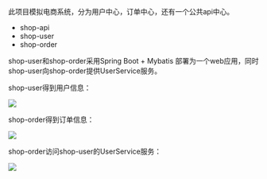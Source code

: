 此项目模拟电商系统，分为用户中心，订单中心，还有一个公共api中心。
- shop-api
- shop-user
- shop-order

shop-user和shop-order采用Spring Boot + Mybatis 部署为一个web应用，同时shop-user向shop-order提供UserService服务。

shop-user得到用户信息：

![](https://images.morethink.cn/b73eacb2fbfa9a71702dcb7fb00822f6.png)


shop-order得到订单信息：

![](https://images.morethink.cn/db27fab1b1e3c4a7d10335c2c47033ba.png)

shop-order访问shop-user的UserService服务：


![](https://images.morethink.cn/7a7b3b1890f3cf970c20cc9cda80f1ec.png)
